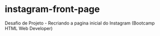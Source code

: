 # instagram-front-page
Desafio de Projeto - Recriando a pagina inicial do Instagram (Bootcamp HTML Web Developer)
